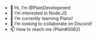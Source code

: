 - 👋 Hi, I’m @PlainDevelopment
- 👀 I’m interested in Node.JS
- 🌱 I’m currently learning Piano!
- 💞️ I’m looking to collaborate on Discord!
- 📫 How to reach me (Plain#0062)
